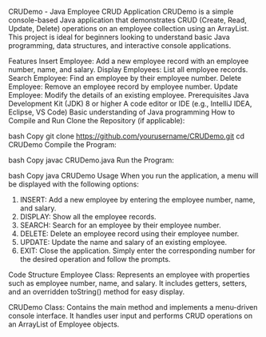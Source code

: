 CRUDemo - Java Employee CRUD Application
CRUDemo is a simple console-based Java application that demonstrates CRUD (Create, Read, Update, Delete) operations on an employee collection using an ArrayList. This project is ideal for beginners looking to understand basic Java programming, data structures, and interactive console applications.

Features
Insert Employee: Add a new employee record with an employee number, name, and salary.
Display Employees: List all employee records.
Search Employee: Find an employee by their employee number.
Delete Employee: Remove an employee record by employee number.
Update Employee: Modify the details of an existing employee.
Prerequisites
Java Development Kit (JDK) 8 or higher
A code editor or IDE (e.g., IntelliJ IDEA, Eclipse, VS Code)
Basic understanding of Java programming
How to Compile and Run
Clone the Repository (if applicable):

bash
Copy
git clone https://github.com/yourusername/CRUDemo.git
cd CRUDemo
Compile the Program:

bash
Copy
javac CRUDemo.java
Run the Program:

bash
Copy
java CRUDemo
Usage
When you run the application, a menu will be displayed with the following options:

1. INSERT: Add a new employee by entering the employee number, name, and salary.
2. DISPLAY: Show all the employee records.
3. SEARCH: Search for an employee by their employee number.
4. DELETE: Delete an employee record using their employee number.
5. UPDATE: Update the name and salary of an existing employee.
0. EXIT: Close the application.
Simply enter the corresponding number for the desired operation and follow the prompts.

Code Structure
Employee Class:
Represents an employee with properties such as employee number, name, and salary. It includes getters, setters, and an overridden toString() method for easy display.

CRUDemo Class:
Contains the main method and implements a menu-driven console interface. It handles user input and performs CRUD operations on an ArrayList of Employee objects.
